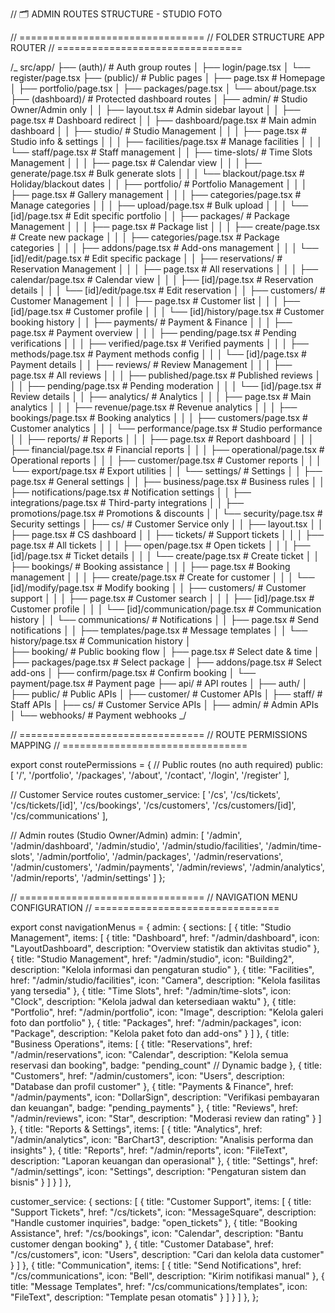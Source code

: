 // 🗂️ ADMIN ROUTES STRUCTURE - STUDIO FOTO

// ================================
// FOLDER STRUCTURE APP ROUTER
// ================================

/_
src/app/
├── (auth)/ # Auth group routes
│ ├── login/page.tsx
│ └── register/page.tsx
├── (public)/ # Public pages
│ ├── page.tsx # Homepage
│ ├── portfolio/page.tsx
│ ├── packages/page.tsx
│ └── about/page.tsx
├── (dashboard)/ # Protected dashboard routes
│ ├── admin/ # Studio Owner/Admin only
│ │ ├── layout.tsx # Admin sidebar layout
│ │ ├── page.tsx # Dashboard redirect
│ │ ├── dashboard/page.tsx # Main admin dashboard
│ │ ├── studio/ # Studio Management
│ │ │ ├── page.tsx # Studio info & settings
│ │ │ ├── facilities/page.tsx # Manage facilities
│ │ │ └── staff/page.tsx # Staff management
│ │ ├── time-slots/ # Time Slots Management
│ │ │ ├── page.tsx # Calendar view
│ │ │ ├── generate/page.tsx # Bulk generate slots
│ │ │ └── blackout/page.tsx # Holiday/blackout dates
│ │ ├── portfolio/ # Portfolio Management
│ │ │ ├── page.tsx # Gallery management
│ │ │ ├── categories/page.tsx # Manage categories
│ │ │ ├── upload/page.tsx # Bulk upload
│ │ │ └── [id]/page.tsx # Edit specific portfolio
│ │ ├── packages/ # Package Management
│ │ │ ├── page.tsx # Package list
│ │ │ ├── create/page.tsx # Create new package
│ │ │ ├── categories/page.tsx # Package categories
│ │ │ ├── addons/page.tsx # Add-ons management
│ │ │ └── [id]/edit/page.tsx # Edit specific package
│ │ ├── reservations/ # Reservation Management
│ │ │ ├── page.tsx # All reservations
│ │ │ ├── calendar/page.tsx # Calendar view
│ │ │ ├── [id]/page.tsx # Reservation details
│ │ │ └── [id]/edit/page.tsx # Edit reservation
│ │ ├── customers/ # Customer Management
│ │ │ ├── page.tsx # Customer list
│ │ │ ├── [id]/page.tsx # Customer profile
│ │ │ └── [id]/history/page.tsx # Customer booking history
│ │ ├── payments/ # Payment & Finance
│ │ │ ├── page.tsx # Payment overview
│ │ │ ├── pending/page.tsx # Pending verifications
│ │ │ ├── verified/page.tsx # Verified payments
│ │ │ ├── methods/page.tsx # Payment methods config
│ │ │ └── [id]/page.tsx # Payment details
│ │ ├── reviews/ # Review Management
│ │ │ ├── page.tsx # All reviews
│ │ │ ├── published/page.tsx # Published reviews
│ │ │ ├── pending/page.tsx # Pending moderation
│ │ │ └── [id]/page.tsx # Review details
│ │ ├── analytics/ # Analytics
│ │ │ ├── page.tsx # Main analytics
│ │ │ ├── revenue/page.tsx # Revenue analytics
│ │ │ ├── bookings/page.tsx # Booking analytics
│ │ │ ├── customers/page.tsx # Customer analytics
│ │ │ └── performance/page.tsx # Studio performance
│ │ ├── reports/ # Reports
│ │ │ ├── page.tsx # Report dashboard
│ │ │ ├── financial/page.tsx # Financial reports
│ │ │ ├── operational/page.tsx # Operational reports
│ │ │ ├── customer/page.tsx # Customer reports
│ │ │ └── export/page.tsx # Export utilities
│ │ └── settings/ # Settings
│ │ ├── page.tsx # General settings
│ │ ├── business/page.tsx # Business rules
│ │ ├── notifications/page.tsx # Notification settings
│ │ ├── integrations/page.tsx # Third-party integrations
│ │ ├── promotions/page.tsx # Promotions & discounts
│ │ └── security/page.tsx # Security settings
│ ├── cs/ # Customer Service only
│ │ ├── layout.tsx
│ │ ├── page.tsx # CS dashboard
│ │ ├── tickets/ # Support tickets
│ │ │ ├── page.tsx # All tickets
│ │ │ ├── open/page.tsx # Open tickets
│ │ │ ├── [id]/page.tsx # Ticket details
│ │ │ └── create/page.tsx # Create ticket
│ │ ├── bookings/ # Booking assistance
│ │ │ ├── page.tsx # Booking management
│ │ │ ├── create/page.tsx # Create for customer
│ │ │ └── [id]/modify/page.tsx # Modify booking
│ │ ├── customers/ # Customer support
│ │ │ ├── page.tsx # Customer search
│ │ │ ├── [id]/page.tsx # Customer profile
│ │ │ └── [id]/communication/page.tsx # Communication history
│ │ └── communications/ # Notifications
│ │ ├── page.tsx # Send notifications
│ │ ├── templates/page.tsx # Message templates
│ │ └── history/page.tsx # Communication history
│  
├── booking/ # Public booking flow
│ ├── page.tsx # Select date & time
│ ├── packages/page.tsx # Select package
│ ├── addons/page.tsx # Select add-ons
│ ├── confirm/page.tsx # Confirm booking
│ └── payment/page.tsx # Payment page
├── api/ # API routes
│ ├── auth/
│ ├── public/ # Public APIs
│ ├── customer/ # Customer APIs
│ ├── staff/ # Staff APIs
│ ├── cs/ # Customer Service APIs
│ ├── admin/ # Admin APIs
│ └── webhooks/ # Payment webhooks
_/

// ================================
// ROUTE PERMISSIONS MAPPING
// ================================

export const routePermissions = {
// Public routes (no auth required)
public: [
'/',
'/portfolio',
'/packages',
'/about',
'/contact',
'/login',
'/register'
],

// Customer Service routes
customer_service: [
'/cs',
'/cs/tickets',
'/cs/tickets/[id]',
'/cs/bookings',
'/cs/customers',
'/cs/customers/[id]',
'/cs/communications'
],

// Admin routes (Studio Owner/Admin)
admin: [
'/admin',
'/admin/dashboard',
'/admin/studio',
'/admin/studio/facilities',
'/admin/time-slots',
'/admin/portfolio',
'/admin/packages',
'/admin/reservations',
'/admin/customers',
'/admin/payments',
'/admin/reviews',
'/admin/analytics',
'/admin/reports',
'/admin/settings'
]
};

// ================================
// NAVIGATION MENU CONFIGURATION
// ================================

export const navigationMenus = {
admin: {
sections: [
{
title: "Studio Management",
items: [
{
title: "Dashboard",
href: "/admin/dashboard",
icon: "LayoutDashboard",
description: "Overview statistik dan aktivitas studio"
},
{
title: "Studio Management",
href: "/admin/studio",
icon: "Building2",
description: "Kelola informasi dan pengaturan studio"
},
{
title: "Facilities",
href: "/admin/studio/facilities",
icon: "Camera",
description: "Kelola fasilitas yang tersedia"
},
{
title: "Time Slots",
href: "/admin/time-slots",
icon: "Clock",
description: "Kelola jadwal dan ketersediaan waktu"
},
{
title: "Portfolio",
href: "/admin/portfolio",
icon: "Image",
description: "Kelola galeri foto dan portfolio"
},
{
title: "Packages",
href: "/admin/packages",
icon: "Package",
description: "Kelola paket foto dan add-ons"
}
]
},
{
title: "Business Operations",
items: [
{
title: "Reservations",
href: "/admin/reservations",
icon: "Calendar",
description: "Kelola semua reservasi dan booking",
badge: "pending_count" // Dynamic badge
},
{
title: "Customers",
href: "/admin/customers",
icon: "Users",
description: "Database dan profil customer"
},
{
title: "Payments & Finance",
href: "/admin/payments",
icon: "DollarSign",
description: "Verifikasi pembayaran dan keuangan",
badge: "pending_payments"
},
{
title: "Reviews",
href: "/admin/reviews",
icon: "Star",
description: "Moderasi review dan rating"
}
]
},
{
title: "Reports & Settings",
items: [
{
title: "Analytics",
href: "/admin/analytics",
icon: "BarChart3",
description: "Analisis performa dan insights"
},
{
title: "Reports",
href: "/admin/reports",
icon: "FileText",
description: "Laporan keuangan dan operasional"
},
{
title: "Settings",
href: "/admin/settings",
icon: "Settings",
description: "Pengaturan sistem dan bisnis"
}
]
}
]
},

customer_service: {
sections: [
{
title: "Customer Support",
items: [
{
title: "Support Tickets",
href: "/cs/tickets",
icon: "MessageSquare",
description: "Handle customer inquiries",
badge: "open_tickets"
},
{
title: "Booking Assistance",
href: "/cs/bookings",
icon: "Calendar",
description: "Bantu customer dengan booking"
},
{
title: "Customer Database",
href: "/cs/customers",
icon: "Users",
description: "Cari dan kelola data customer"
}
]
},
{
title: "Communication",
items: [
{
title: "Send Notifications",
href: "/cs/communications",
icon: "Bell",
description: "Kirim notifikasi manual"
},
{
title: "Message Templates",
href: "/cs/communications/templates",
icon: "FileText",
description: "Template pesan otomatis"
}
]
}
]
},
};
